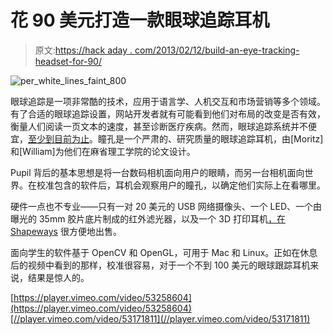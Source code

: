 # 花 90 美元打造一款眼球追踪耳机

> 原文:[https://hack aday . com/2013/02/12/build-an-eye-tracking-headset-for-90/](https://hackaday.com/2013/02/12/build-an-eye-tracking-headset-for-90/)

![per_white_lines_faint_800](../Images/a43e6a5b6fbd44e5181186373767bc90.png)

眼球追踪是一项非常酷的技术，应用于语言学、人机交互和市场营销等多个领域。有了合适的眼球追踪设置，网站开发者就有可能看到他们对布局的改变是否有效，衡量人们阅读一页文本的速度，甚至诊断医疗疾病。然而，眼球追踪系统并不便宜，[至少到目前为止](http://code.google.com/p/pupil/)。瞳孔是一个严肃的、研究质量的眼球追踪耳机，由[Moritz]和[William]为他们在麻省理工学院的论文设计。

Pupil 背后的基本思想是将一台数码相机面向用户的眼睛，而另一台相机面向世界。在校准包含的软件后，耳机会观察用户的瞳孔，以确定他们实际上在看哪里。

硬件一点也不专业——只有一对 20 美元的 USB 网络摄像头、一个 LED、一个由曝光的 35mm 胶片底片制成的红外滤光器，以及一个 3D 打印耳机[，在 Shapeways](http://www.shapeways.com/model/789833/pupil-headset.html?li=productBox-search) 很方便地出售。

面向学生的软件基于 OpenCV 和 OpenGL，可用于 Mac 和 Linux。正如在休息后的视频中看到的那样，校准很容易，对于一个不到 100 美元的眼球跟踪耳机来说，结果是惊人的。

[https://player.vimeo.com/video/53258604](https://player.vimeo.com/video/53258604)[//player.vimeo.com/video/53171811](//player.vimeo.com/video/53171811)